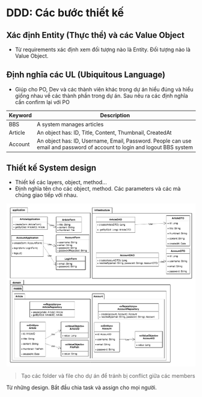 # DDD: Các bước thiết kế
## Xác định Entity (Thực thể) và các Value Object
- Từ requirements xác định xem đối tượng nào là Entity. Đối tượng nào là Value Object.

## Định nghĩa các UL (Ubiquitous Language)
- Giúp cho PO, Dev và các thành viên khác trong dự án hiểu đúng và hiểu giống nhau về các thành phần trong dự án. Sau nêu ra các định nghĩa cần confirm lại với PO

| Keyword | Description                                                                                                               |
| ------- | ------------------------------------------------------------------------------------------------------------------------- |
| BBS     | A system manages articles                                                                                                 |
| Article | An object has: ID, Title, Content, Thumbnail, CreatedAt                                                                   |
| Account | An object has: ID, Username, Email, Password. People can use email and password of account to login and logout BBS system |

## Thiết kế System design
- Thiết kế các layers, object, method...
- Định nghĩa tên cho các object, method. Các parameters và các mà chúng giao tiếp với nhau.

![alt text](https://github.com/nguyentoanit/tutorial/blob/master/base-knowledge/ddd/userstory4.png "System Design")

> Tạo các folder và file cho dự án để tránh bị conflict giữa các members

Từ những design. Bắt đầu chia task và assign cho mọi người.
